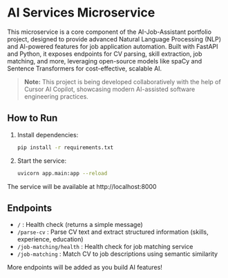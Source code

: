 # AI Services Microservice

This microservice is a core component of the AI-Job-Assistant portfolio project, designed to provide advanced Natural Language Processing (NLP) and AI-powered features for job application automation. Built with FastAPI and Python, it exposes endpoints for CV parsing, skill extraction, job matching, and more, leveraging open-source models like spaCy and Sentence Transformers for cost-effective, scalable AI. 

> **Note:** This project is being developed collaboratively with the help of Cursor AI Copilot, showcasing modern AI-assisted software engineering practices.

## How to Run

1. Install dependencies:
   ```bash
   pip install -r requirements.txt
   ```
2. Start the service:
   ```bash
   uvicorn app.main:app --reload
   ```

The service will be available at http://localhost:8000

## Endpoints
- `/` : Health check (returns a simple message)
- `/parse-cv` : Parse CV text and extract structured information (skills, experience, education)
- `/job-matching/health` : Health check for job matching service
- `/job-matching` : Match CV to job descriptions using semantic similarity

More endpoints will be added as you build AI features! 